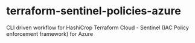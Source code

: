# terraform-sentinel-policies-azure
CLI driven workflow for HashiCrop Terraform Cloud - Sentinel (IAC Policy enforcement framework) for Azure
